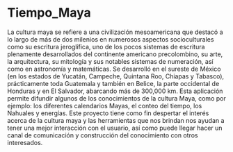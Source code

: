# Tiempo_Maya
La cultura maya se refiere a una civilización mesoamericana que destacó a lo largo de más de dos milenios en numerosos aspectos socioculturales como su escritura jeroglífica, uno de los pocos sistemas de escritura plenamente desarrollados del continente americano precolombino, su arte, la arquitectura, su mitología y sus notables sistemas de numeración, así como en astronomía y matemáticas. Se desarrolló en el sureste de México (en los estados de Yucatán, Campeche, Quintana Roo, Chiapas y Tabasco), prácticamente toda Guatemala y también en Belice, la parte occidental de Honduras y en El Salvador, abarcando más de 300,000 km. Esta aplicación permite difundir algunos de los conocimientos de la cultura Maya, como por ejemplo: los diferentes calendarios Mayas, el conteo del tiempo, los Nahuales y energías. Este proyecto tiene como fin despertar el interés acerca de la cultura maya y las herramientas que nos brindan nos ayudan a tener una mejor interacción con el usuario, así como puede llegar hacer un canal de comunicación y construcción del conocimiento con otros interesados.

